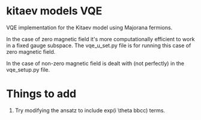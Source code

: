 # kitaev models VQE
VQE implementation for the Kitaev model using Majorana fermions.

In the case of zero magnetic field it's more computationally efficient to work in a fixed gauge subspace. 
The vqe_u_set.py file is for running this case of zero magnetic field. 

In the case of non-zero magnetic field is dealt with (not perfectly) in the vqe_setup.py file.

# Things to add 
1. Try modifying the ansatz to include exp(i \theta bbcc) terms. 
